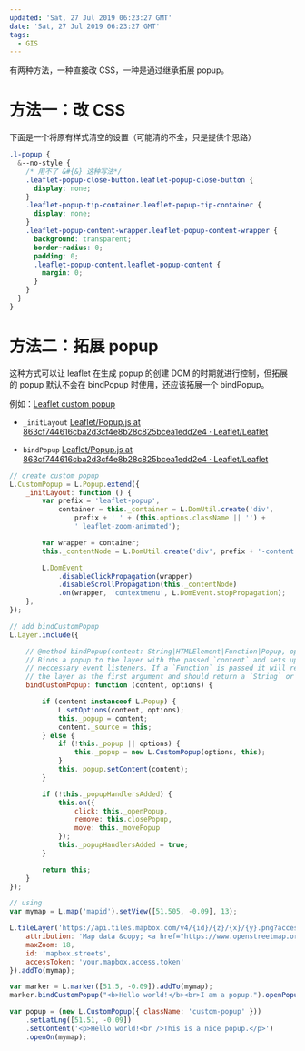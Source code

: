 ```yaml
---
updated: 'Sat, 27 Jul 2019 06:23:27 GMT'
date: 'Sat, 27 Jul 2019 06:23:27 GMT'
tags:
  - GIS
---
```


有两种方法，一种直接改 CSS，一种是通过继承拓展 popup。

# 方法一：改 CSS

下面是一个将原有样式清空的设置（可能清的不全，只是提供个思路）

```scss
.l-popup {
  &--no-style {
    /* 用不了 &#{&} 这种写法*/
    .leaflet-popup-close-button.leaflet-popup-close-button {
      display: none;
    }
    .leaflet-popup-tip-container.leaflet-popup-tip-container {
      display: none;
    }
    .leaflet-popup-content-wrapper.leaflet-popup-content-wrapper {
      background: transparent;
      border-radius: 0;
      padding: 0;
      .leaflet-popup-content.leaflet-popup-content {
        margin: 0;
      }
    }
  }
}
```

# 方法二：拓展 popup

这种方式可以让 leaflet 在生成 popup 的创建 DOM 的时期就进行控制，但拓展的 popup 默认不会在 bindPopup 时使用，还应该拓展一个 bindPopup。

例如：[Leaflet custom popup](https://codepen.io/1010543618/pen/KOgXLp)

-   `_initLayout`
    [Leaflet/Popup.js at 863cf744616cba2d3cf4e8b28c825bcea1edd2e4 · Leaflet/Leaflet](https://github.com/Leaflet/Leaflet/blob/863cf744616cba2d3cf4e8b28c825bcea1edd2e4/src/layer/Popup.js#L158)

-   `bindPopup`
    [Leaflet/Popup.js at 863cf744616cba2d3cf4e8b28c825bcea1edd2e4 · Leaflet/Leaflet](https://github.com/Leaflet/Leaflet/blob/863cf744616cba2d3cf4e8b28c825bcea1edd2e4/src/layer/Popup.js#L366)

```js
// create custom popup
L.CustomPopup = L.Popup.extend({
    _initLayout: function () {
        var prefix = 'leaflet-popup',
            container = this._container = L.DomUtil.create('div',
                prefix + ' ' + (this.options.className || '') +
                ' leaflet-zoom-animated');

        var wrapper = container;
        this._contentNode = L.DomUtil.create('div', prefix + '-content', wrapper);

        L.DomEvent
            .disableClickPropagation(wrapper)
            .disableScrollPropagation(this._contentNode)
            .on(wrapper, 'contextmenu', L.DomEvent.stopPropagation);
    },
});

// add bindCustomPopup
L.Layer.include({

    // @method bindPopup(content: String|HTMLElement|Function|Popup, options?: Popup options): this
    // Binds a popup to the layer with the passed `content` and sets up the
    // neccessary event listeners. If a `Function` is passed it will receive
    // the layer as the first argument and should return a `String` or `HTMLElement`.
    bindCustomPopup: function (content, options) {

        if (content instanceof L.Popup) {
            L.setOptions(content, options);
            this._popup = content;
            content._source = this;
        } else {
            if (!this._popup || options) {
                this._popup = new L.CustomPopup(options, this);
            }
            this._popup.setContent(content);
        }

        if (!this._popupHandlersAdded) {
            this.on({
                click: this._openPopup,
                remove: this.closePopup,
                move: this._movePopup
            });
            this._popupHandlersAdded = true;
        }

        return this;
    }
});

// using
var mymap = L.map('mapid').setView([51.505, -0.09], 13);

L.tileLayer('https://api.tiles.mapbox.com/v4/{id}/{z}/{x}/{y}.png?access_token={accessToken}', {
    attribution: 'Map data &copy; <a href="https://www.openstreetmap.org/">OpenStreetMap</a> contributors, <a href="https://creativecommons.org/licenses/by-sa/2.0/">CC-BY-SA</a>, Imagery © <a href="https://www.mapbox.com/">Mapbox</a>',
    maxZoom: 18,
    id: 'mapbox.streets',
    accessToken: 'your.mapbox.access.token'
}).addTo(mymap);

var marker = L.marker([51.5, -0.09]).addTo(mymap);
marker.bindCustomPopup("<b>Hello world!</b><br>I am a popup.").openPopup();

var popup = (new L.CustomPopup({ className: 'custom-popup' }))
    .setLatLng([51.51, -0.09])
    .setContent('<p>Hello world!<br />This is a nice popup.</p>')
    .openOn(mymap);
```
